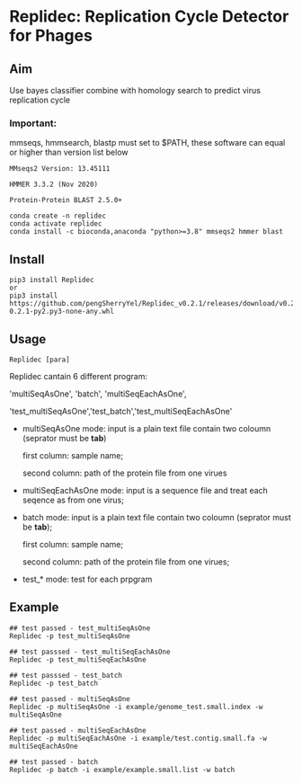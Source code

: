 # Replidec: Replication Cycle Detector for Phages
## Aim

Use bayes classifier combine with homology search to predict virus replication cycle

### Important: 

mmseqs, hmmsearch, blastp must set to $PATH, these software can equal or higher than version list below

    MMseqs2 Version: 13.45111

    HMMER 3.3.2 (Nov 2020)

    Protein-Protein BLAST 2.5.0+

```
conda create -n replidec
conda activate replidec
conda install -c bioconda,anaconda "python>=3.8" mmseqs2 hmmer blast
```

## Install
```
pip3 install Replidec
or
pip3 install https://github.com/pengSherryYel/Replidec_v0.2.1/releases/download/v0.2.1/Replidec-0.2.1-py2.py3-none-any.whl
```

## Usage
```
Replidec [para]
```

Replidec cantain 6 different program:

'multiSeqAsOne', 'batch', 'multiSeqEachAsOne',

'test_multiSeqAsOne','test_batch','test_multiSeqEachAsOne' 

* multiSeqAsOne mode: input is a plain text file contain two coloumn (seprator must be **tab**)

   first column: sample name;

   second column: path of the protein file from one virues

* multiSeqEachAsOne mode: input is a sequence file and treat each seqence as from one virus;

* batch mode: input is a plain text file contain two coloumn (seprator must be **tab**);

   first column: sample name;

   second column: path of the protein file from one virues;

* test_* mode: test for each prpgram

## Example
```
## test passed - test_multiSeqAsOne
Replidec -p test_multiSeqAsOne

## test passsed - test_multiSeqEachAsOne
Replidec -p test_multiSeqEachAsOne

## test passsed - test_batch
Replidec -p test_batch

## test passed - multiSeqAsOne
Replidec -p multiSeqAsOne -i example/genome_test.small.index -w multiSeqAsOne

## test passed - multiSeqEachAsOne
Replidec -p multiSeqEachAsOne -i example/test.contig.small.fa -w multiSeqEachAsOne

## test passed - batch
Replidec -p batch -i example/example.small.list -w batch
```


